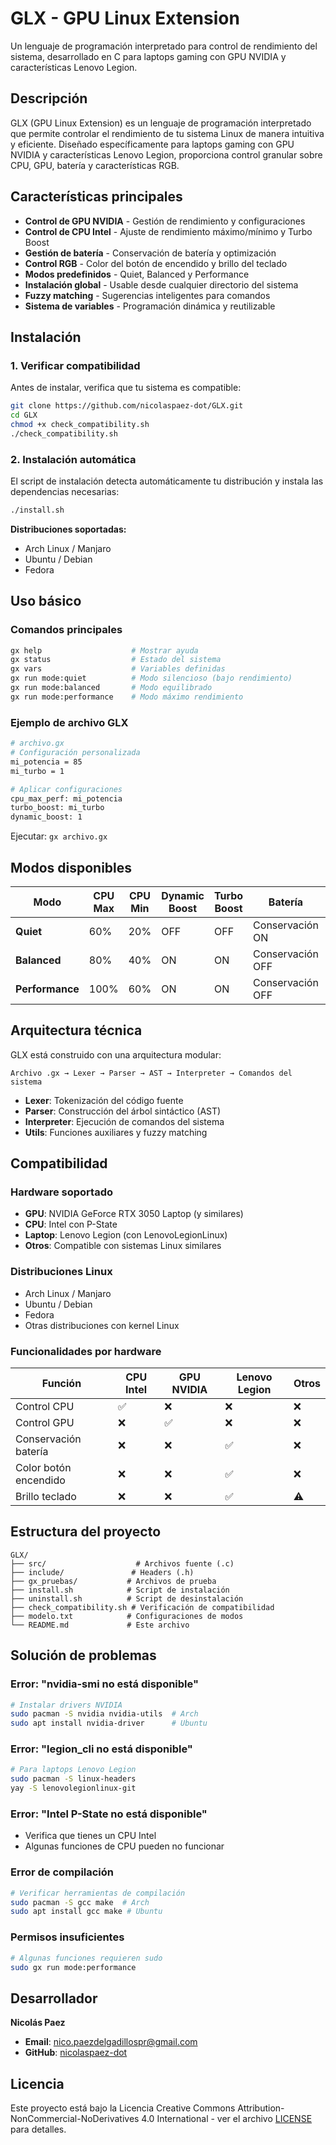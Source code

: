 # GLX - GPU Linux Extension

Un lenguaje de programación interpretado para control de rendimiento del sistema, desarrollado en C para laptops gaming con GPU NVIDIA y características Lenovo Legion.

## Descripción

GLX (GPU Linux Extension) es un lenguaje de programación interpretado que permite controlar el rendimiento de tu sistema Linux de manera intuitiva y eficiente. Diseñado específicamente para laptops gaming con GPU NVIDIA y características Lenovo Legion, proporciona control granular sobre CPU, GPU, batería y características RGB.

## Características principales

- **Control de GPU NVIDIA** - Gestión de rendimiento y configuraciones
- **Control de CPU Intel** - Ajuste de rendimiento máximo/mínimo y Turbo Boost
- **Gestión de batería** - Conservación de batería y optimización
- **Control RGB** - Color del botón de encendido y brillo del teclado
- **Modos predefinidos** - Quiet, Balanced y Performance
- **Instalación global** - Usable desde cualquier directorio del sistema
- **Fuzzy matching** - Sugerencias inteligentes para comandos
- **Sistema de variables** - Programación dinámica y reutilizable

## Instalación

### 1. Verificar compatibilidad

Antes de instalar, verifica que tu sistema es compatible:

```bash
git clone https://github.com/nicolaspaez-dot/GLX.git
cd GLX
chmod +x check_compatibility.sh
./check_compatibility.sh
```

### 2. Instalación automática

El script de instalación detecta automáticamente tu distribución y instala las dependencias necesarias:

```bash
./install.sh
```

**Distribuciones soportadas:**
- Arch Linux / Manjaro
- Ubuntu / Debian
- Fedora

## Uso básico

### Comandos principales
```bash
gx help                    # Mostrar ayuda
gx status                  # Estado del sistema
gx vars                    # Variables definidas
gx run mode:quiet          # Modo silencioso (bajo rendimiento)
gx run mode:balanced       # Modo equilibrado
gx run mode:performance    # Modo máximo rendimiento
```

### Ejemplo de archivo GLX
```bash
# archivo.gx
# Configuración personalizada
mi_potencia = 85
mi_turbo = 1

# Aplicar configuraciones
cpu_max_perf: mi_potencia
turbo_boost: mi_turbo
dynamic_boost: 1
```

Ejecutar: `gx archivo.gx`

## Modos disponibles

| Modo | CPU Max | CPU Min | Dynamic Boost | Turbo Boost | Batería | Color Botón | Brillo Teclado |
|------|---------|---------|---------------|-------------|---------|-------------|----------------|
| **Quiet** | 60% | 20% | OFF | OFF | Conservación ON | Azul | 30% |
| **Balanced** | 80% | 40% | ON | ON | Conservación OFF | Blanco | 60% |
| **Performance** | 100% | 60% | ON | ON | Conservación OFF | Rojo | 100% |

## Arquitectura técnica

GLX está construido con una arquitectura modular:

```
Archivo .gx → Lexer → Parser → AST → Interpreter → Comandos del sistema
```

- **Lexer**: Tokenización del código fuente
- **Parser**: Construcción del árbol sintáctico (AST)
- **Interpreter**: Ejecución de comandos del sistema
- **Utils**: Funciones auxiliares y fuzzy matching

## Compatibilidad

### Hardware soportado
- **GPU**: NVIDIA GeForce RTX 3050 Laptop (y similares)
- **CPU**: Intel con P-State
- **Laptop**: Lenovo Legion (con LenovoLegionLinux)
- **Otros**: Compatible con sistemas Linux similares

### Distribuciones Linux
- Arch Linux / Manjaro
- Ubuntu / Debian
- Fedora
- Otras distribuciones con kernel Linux

### Funcionalidades por hardware

| Función | CPU Intel | GPU NVIDIA | Lenovo Legion | Otros |
|---------|-----------|------------|---------------|-------|
| Control CPU | ✅ | ❌ | ❌ | ❌ |
| Control GPU | ❌ | ✅ | ❌ | ❌ |
| Conservación batería | ❌ | ❌ | ✅ | ❌ |
| Color botón encendido | ❌ | ❌ | ✅ | ❌ |
| Brillo teclado | ❌ | ❌ | ✅ | ⚠️ |

## Estructura del proyecto

```
GLX/
├── src/                    # Archivos fuente (.c)
├── include/               # Headers (.h)
├── gx_pruebas/           # Archivos de prueba
├── install.sh            # Script de instalación
├── uninstall.sh          # Script de desinstalación
├── check_compatibility.sh # Verificación de compatibilidad
├── modelo.txt            # Configuraciones de modos
└── README.md             # Este archivo
```

## Solución de problemas

### Error: "nvidia-smi no está disponible"
```bash
# Instalar drivers NVIDIA
sudo pacman -S nvidia nvidia-utils  # Arch
sudo apt install nvidia-driver      # Ubuntu
```

### Error: "legion_cli no está disponible"
```bash
# Para laptops Lenovo Legion
sudo pacman -S linux-headers
yay -S lenovolegionlinux-git
```

### Error: "Intel P-State no está disponible"
- Verifica que tienes un CPU Intel
- Algunas funciones de CPU pueden no funcionar

### Error de compilación
```bash
# Verificar herramientas de compilación
sudo pacman -S gcc make  # Arch
sudo apt install gcc make # Ubuntu
```

### Permisos insuficientes
```bash
# Algunas funciones requieren sudo
sudo gx run mode:performance
```

## Desarrollador

**Nicolás Paez**

- **Email**: nico.paezdelgadillospr@gmail.com
- **GitHub**: [nicolaspaez-dot](https://github.com/nicolaspaez-dot)

## Licencia

Este proyecto está bajo la Licencia Creative Commons Attribution-NonCommercial-NoDerivatives 4.0 International - ver el archivo [LICENSE](LICENSE) para detalles.
